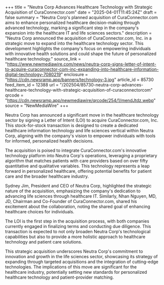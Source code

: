 +++
title = "Neutra Corp Advances Healthcare Technology with Strategic Acquisition of CuraConnector.com"
date = "2025-04-01T11:45:24Z"
draft = false
summary = "Neutra Corp's planned acquisition of CuraConnector.com aims to enhance personalized healthcare decision-making through advanced technology, marking a significant step in the company's expansion into the healthcare IT and life sciences sectors."
description = "Neutra Corp announced the acquisition of CuraConnector.com, Inc. in a strategic move to expand into the healthcare technology sector. This development highlights the company's focus on empowering individuals with innovative health solutions and could shape the future of personalized healthcare technology."
source_link = "https://www.newmediawire.com/news/neutra-corp-signs-letter-of-intent-to-acquire-curaconnector-com-inc-expanding-into-healthcare-information-digital-technology-7080219"
enclosure = "https://cdn.newsramp.app/banners/technology-3.jpg"
article_id = 85730
feed_item_id = 12388
url = "/202504/85730-neutra-corp-advances-healthcare-technology-with-strategic-acquisition-of-curaconnectorcom"
qrcode = "https://cdn.newsramp.app/newmediawire/qrcode/254/1/mendJtdz.webp"
source = "NewMediaWire"
+++

<p>Neutra Corp has announced a significant move in the healthcare technology sector by signing a Letter of Intent (LOI) to acquire CuraConnector.com, Inc. This stock-for-stock transaction is designed to create a dedicated healthcare information technology and life sciences vertical within Neutra Corp, aligning with the company's vision to empower individuals with tools for informed, personalized health decisions.</p><p>The acquisition is poised to integrate CuraConnector.com's innovative technology platform into Neutra Corp's operations, leveraging a proprietary algorithm that matches patients with care providers based on over fifty quantitative and qualitative variables. This technology represents a leap forward in personalized healthcare, offering potential benefits for patient care and the broader healthcare industry.</p><p>Sydney Jim, President and CEO of Neutra Corp, highlighted the strategic nature of the acquisition, emphasizing the company's dedication to advancing life sciences through healthcare IT. Similarly, Nhan Nguyen, MD, JD, Chairman and Co-Founder of CuraConnector.com, shared his excitement about the collaboration, noting the shared goal of enhancing healthcare choices for individuals.</p><p>The LOI is the first step in the acquisition process, with both companies currently engaged in finalizing terms and conducting due diligence. This transaction is expected to not only broaden Neutra Corp's technological capabilities but also to provide a more holistic approach to healthcare technology and patient care solutions.</p><p>This strategic acquisition underscores Neutra Corp's commitment to innovation and growth in the life sciences sector, showcasing its strategy of expanding through targeted acquisitions and the integration of cutting-edge technologies. The implications of this move are significant for the healthcare industry, potentially setting new standards for personalized healthcare technology and patient-provider matching.</p>